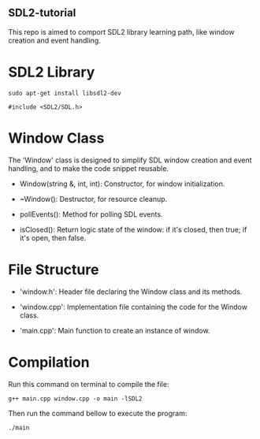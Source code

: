 ## SDL2-tutorial
This repo is aimed to comport SDL2 library learning path, like window creation and event handling.


# SDL2 Library


    sudo apt-get install libsdl2-dev

    #include <SDL2/SDL.h>


# Window Class

The 'Window' class is designed to simplify SDL window creation and event handling, and to make the code snippet reusable.

- Window(string &, int, int): Constructor, for window initialization.

- ~Window(): Destructor, for resource cleanup.

- pollEvents(): Method for polling SDL events.

- isClosed(): Return logic state of the window: if it's closed, then true; if it's open, then false.


# File Structure

- 'window.h': Header file declaring the Window class and its methods.

- 'window.cpp': Implementation file containing the code for the Window class.

- 'main.cpp': Main function to create an instance of window.


# Compilation

Run this command on terminal to compile the file:

    g++ main.cpp window.cpp -o main -lSDL2

Then run the command bellow to execute the program:

    ./main
    

    
